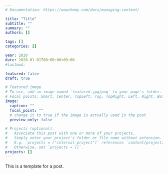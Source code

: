 ```yaml
---
# Documentation: https://wowchemy.com/docs/managing-content/

title: "Title"
subtitle: ""
summary: ""
authors: []

tags: []
categories: []

year: 2020
date: 2020-01-01T00:00:00+09:00
#lastmod:

featured: false
draft: true

# Featured image
# To use, add an image named `featured.jpg/png` to your page's folder.
# Focal points: Smart, Center, TopLeft, Top, TopRight, Left, Right, BottomLeft, Bottom, BottomRight.
image:
  caption: ""
  focal_point: ""
  # change it to true if the image is actually used in the post
  preview_only: false

# Projects (optional).
#   Associate this post with one or more of your projects.
#   Simply enter your project's folder or file name without extension.
#   E.g. `projects = ["internal-project"]` references `content/project/deep-learning/index.md`.
#   Otherwise, set `projects = []`.
projects: []
---
```


This is a template for a post.
